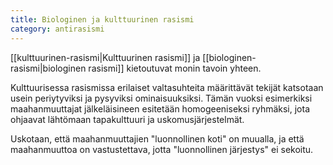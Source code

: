 ```yaml
---
title: Biologinen ja kulttuurinen rasismi
category: antirasismi
---
```


[[kulttuurinen-rasismi|Kulttuurinen rasismi]] ja [[biologinen-rasismi|biologinen rasismi]] kietoutuvat monin tavoin yhteen.

Kulttuurisessa rasismissa erilaiset valtasuhteita määrittävät tekijät katsotaan usein periytyviksi ja pysyviksi ominaisuuksiksi. Tämän vuoksi esimerkiksi maahanmuuttajat jälkeläisineen esitetään homogeeniseksi ryhmäksi, jota ohjaavat lähtömaan tapakulttuuri ja uskomusjärjestelmät.

Uskotaan, että maahanmuuttajien "luonnollinen koti" on muualla, ja että maahanmuuttoa on vastustettava, jotta "luonnollinen järjestys" ei sekoitu.